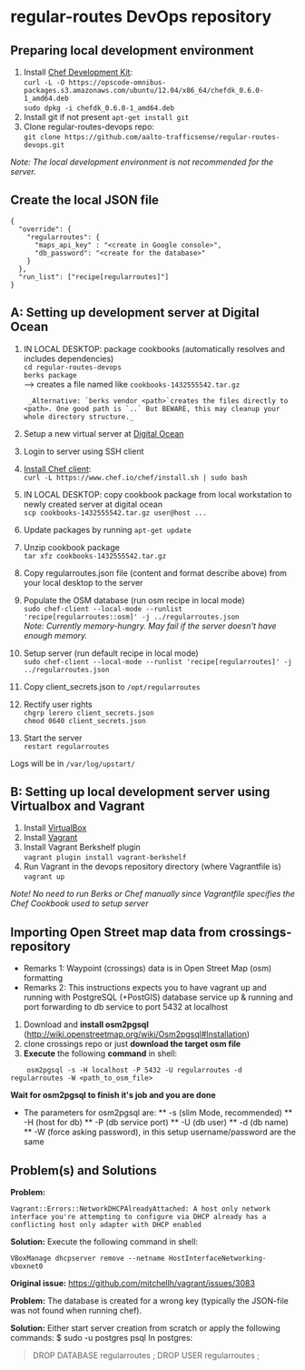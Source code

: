 regular-routes DevOps repository
================================

Preparing local development environment
------------------------------------------

1. Install [Chef Development Kit](https://downloads.getchef.com/chef-dk/):  
        `curl -L -O https://opscode-omnibus-packages.s3.amazonaws.com/ubuntu/12.04/x86_64/chefdk_0.6.0-1_amd64.deb`  
        `sudo dpkg -i chefdk_0.6.0-1_amd64.deb`  
1. Install git if not present
        `apt-get install git`
1. Clone regular-routes-devops repo:  
        `git clone https://github.com/aalto-trafficsense/regular-routes-devops.git`

_Note: The local development environment is not recommended for the server._
  
Create the local JSON file
-----------------------------
    {
      "override": {
        "regularroutes": {
          "maps_api_key" : "<create in Google console>",
          "db_password": "<create for the database>"
        }
      },
      "run_list": ["recipe[regularroutes]"]
    }


A: Setting up development server at Digital Ocean
----------------------------------------

1. IN LOCAL DESKTOP: package cookbooks (automatically resolves and includes dependencies)  
        `cd regular-routes-devops`  
        `berks package`  
        --> creates a file named like `cookbooks-1432555542.tar.gz`

        _Alternative: `berks vendor <path>`creates the files directly to <path>. One good path is `..` But BEWARE, this may cleanup your whole directory structure._

1. Setup a new virtual server at [Digital Ocean](https://www.digitalocean.com)
1. Login to server using SSH client
1. [Install Chef client](https://www.chef.io/download-chef-client/):  
        `curl -L https://www.chef.io/chef/install.sh | sudo bash`  
1. IN LOCAL DESKTOP: copy cookbook package from local workstation to newly created server at digital ocean  
        `scp cookbooks-1432555542.tar.gz user@host ...`
1. Update packages by running `apt-get update`
1. Unzip cookbook package  
        `tar xfz cookbooks-1432555542.tar.gz`  
1. Copy regularroutes.json file (content and format describe above) from your local desktop to the server   
1. Populate the OSM database (run osm recipe in local mode)  
        `sudo chef-client --local-mode --runlist 'recipe[regularroutes::osm]' -j ../regularroutes.json`  
        _Note: Currently memory-hungry. May fail if the server doesn't have enough memory._
1. Setup server (run default recipe in local mode)  
        `sudo chef-client --local-mode --runlist 'recipe[regularroutes]' -j ../regularroutes.json`
1. Copy client_secrets.json to `/opt/regularroutes`
1. Rectify user rights  
    `chgrp lerero client_secrets.json`  
    `chmod 0640 client_secrets.json`  
1. Start the server  
    `restart regularroutes`  

Logs will be in `/var/log/upstart/`

B: Setting up local development server using Virtualbox and Vagrant
------------------------------------------

1. Install [VirtualBox](https://www.virtualbox.org/wiki/Downloads)
1. Install [Vagrant](https://www.vagrantup.com/downloads.html)
1. Install Vagrant Berkshelf plugin  
        `vagrant plugin install vagrant-berkshelf`  
1. Run Vagrant in the devops repository directory (where Vagrantfile is)  
        `vagrant up`  

*Note! No need to run Berks or Chef manually since Vagrantfile specifies the Chef Cookbook used to setup server*


Importing Open Street map data from crossings-repository
--------------------------------------------------------


* Remarks 1: Waypoint (crossings) data is in Open Street Map (osm) formatting
* Remarks 2: This instructions expects you to have vagrant up and running with PostgreSQL (+PostGIS) database service up & running and port forwarding to db service to port 5432 at localhost 

1. Download and **install osm2pgsql** (http://wiki.openstreetmap.org/wiki/Osm2pgsql#Installation)
2. clone crossings repo or just **download the target osm file**
3. **Execute** the following **command** in shell:
```
    osm2pgsql -s -H localhost -P 5432 -U regularroutes -d regularroutes -W <path_to_osm_file>
```
**Wait for osm2pgsql to finish it's job and you are done** 

* The parameters for osm2pgsql are:
** -s (slim Mode, recommended)
** -H (host for db)
** -P (db service port)
** -U (db user)
** -d (db name)
** -W (force asking password), in this setup username/password are the same


Problem(s) and Solutions
---------------------------
**Problem:** 
```
Vagrant::Errors::NetworkDHCPAlreadyAttached: A host only network interface you're attempting to configure via DHCP already has a conflicting host only adapter with DHCP enabled
```

**Solution:** 
Execute the following command in shell:
```
VBoxManage dhcpserver remove --netname HostInterfaceNetworking-vboxnet0
```

**Original issue:** https://github.com/mitchellh/vagrant/issues/3083

**Problem:**
The database is created for a wrong key (typically the JSON-file was not found when running chef).

**Solution:**
Either start server creation from scratch or apply the following commands:
$ sudo -u postgres psql
In postgres:
> DROP DATABASE regularroutes ;
> DROP USER regularroutes ;
